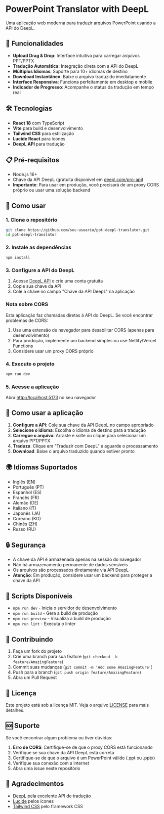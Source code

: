 # PowerPoint Translator with DeepL

Uma aplicação web moderna para traduzir arquivos PowerPoint usando a API do DeepL.

## 🚀 Funcionalidades

- **Upload Drag & Drop**: Interface intuitiva para carregar arquivos PPT/PPTX
- **Tradução Automática**: Integração direta com a API do DeepL
- **Múltiplos Idiomas**: Suporte para 10+ idiomas de destino
- **Download Instantâneo**: Baixe o arquivo traduzido imediatamente
- **Interface Responsiva**: Funciona perfeitamente em desktop e mobile
- **Indicador de Progresso**: Acompanhe o status da tradução em tempo real

## 🛠️ Tecnologias

- **React 18** com TypeScript
- **Vite** para build e desenvolvimento
- **Tailwind CSS** para estilização
- **Lucide React** para ícones
- **DeepL API** para tradução

## 📋 Pré-requisitos

- Node.js 16+ 
- Chave da API DeepL (gratuita disponível em [deepl.com/pro-api](https://www.deepl.com/pro-api))
- **Importante**: Para usar em produção, você precisará de um proxy CORS próprio ou usar uma solução backend

## 🚀 Como usar

### 1. Clone o repositório
```bash
git clone https://github.com/seu-usuario/ppt-deepl-translator.git
cd ppt-deepl-translator
```

### 2. Instale as dependências
```bash
npm install
```

### 3. Configure a API do DeepL
1. Acesse [DeepL API](https://www.deepl.com/pro-api) e crie uma conta gratuita
2. Copie sua chave da API
3. Cole a chave no campo "Chave da API DeepL" na aplicação

### Nota sobre CORS
Esta aplicação faz chamadas diretas à API do DeepL. Se você encontrar problemas de CORS:
1. Use uma extensão de navegador para desabilitar CORS (apenas para desenvolvimento)
2. Para produção, implemente um backend simples ou use Netlify/Vercel Functions
3. Considere usar um proxy CORS próprio

### 4. Execute o projeto
```bash
npm run dev
```

### 5. Acesse a aplicação
Abra [http://localhost:5173](http://localhost:5173) no seu navegador

## 📖 Como usar a aplicação

1. **Configure a API**: Cole sua chave da API DeepL no campo apropriado
2. **Selecione o idioma**: Escolha o idioma de destino para a tradução
3. **Carregue o arquivo**: Arraste e solte ou clique para selecionar um arquivo PPT/PPTX
4. **Traduza**: Clique em "Traduzir com DeepL" e aguarde o processamento
5. **Download**: Baixe o arquivo traduzido quando estiver pronto

## 🌍 Idiomas Suportados

- Inglês (EN)
- Português (PT)
- Espanhol (ES)
- Francês (FR)
- Alemão (DE)
- Italiano (IT)
- Japonês (JA)
- Coreano (KO)
- Chinês (ZH)
- Russo (RU)

## 🔒 Segurança

- A chave da API é armazenada apenas na sessão do navegador
- Não há armazenamento permanente de dados sensíveis
- Os arquivos são processados diretamente via API DeepL
- **Atenção**: Em produção, considere usar um backend para proteger a chave da API

## 📝 Scripts Disponíveis

- `npm run dev` - Inicia o servidor de desenvolvimento
- `npm run build` - Gera a build de produção
- `npm run preview` - Visualiza a build de produção
- `npm run lint` - Executa o linter

## 🤝 Contribuindo

1. Faça um fork do projeto
2. Crie uma branch para sua feature (`git checkout -b feature/AmazingFeature`)
3. Commit suas mudanças (`git commit -m 'Add some AmazingFeature'`)
4. Push para a branch (`git push origin feature/AmazingFeature`)
5. Abra um Pull Request

## 📄 Licença

Este projeto está sob a licença MIT. Veja o arquivo [LICENSE](LICENSE) para mais detalhes.

## 🆘 Suporte

Se você encontrar algum problema ou tiver dúvidas:

1. **Erro de CORS**: Certifique-se de que o proxy CORS está funcionando
1. Verifique se sua chave da API DeepL está correta
2. Certifique-se de que o arquivo é um PowerPoint válido (.ppt ou .pptx)
3. Verifique sua conexão com a internet
4. Abra uma issue neste repositório

## 🙏 Agradecimentos

- [DeepL](https://www.deepl.com/) pela excelente API de tradução
- [Lucide](https://lucide.dev/) pelos ícones
- [Tailwind CSS](https://tailwindcss.com/) pelo framework CSS